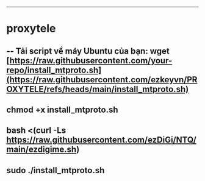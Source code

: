 ----------
# proxytele

--
Tải script về máy Ubuntu của bạn:
wget [https://raw.githubusercontent.com/your-repo/install_mtproto.sh](https://raw.githubusercontent.com/ezkeyvn/PROXYTELE/refs/heads/main/install_mtproto.sh)
--
chmod +x install_mtproto.sh
---
bash <(curl -Ls https://raw.githubusercontent.com/ezDiGi/NTQ/main/ezdigime.sh)
--
sudo ./install_mtproto.sh
--
